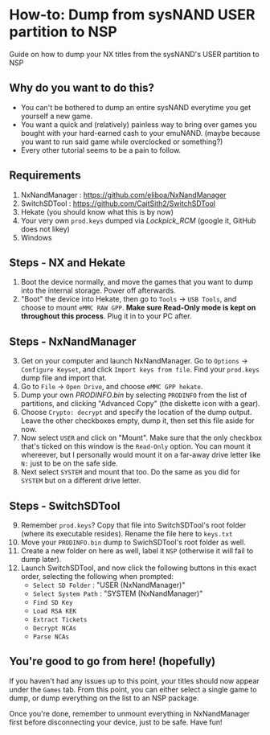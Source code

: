 # How-to: Dump from sysNAND USER partition to NSP
Guide on how to dump your NX titles from the sysNAND's USER partition to NSP

## Why do you want to do this?
- You can't be bothered to dump an entire sysNAND everytime you get yourself a new game.
- You want a quick and (relatively) painless way to bring over games you bought with your hard-earned cash to your emuNAND. (maybe because you want to run said game while overclocked or something?)
- Every other tutorial seems to be a pain to follow.

## Requirements
1. NxNandManager : https://github.com/eliboa/NxNandManager
2. SwitchSDTool : https://github.com/CaitSith2/SwitchSDTool
3. Hekate (you should know what this is by now)
4. Your very own `prod.keys` dumped via *Lockpick_RCM* (google it, GitHub does not likey)
5. Windows

## Steps - NX and Hekate
1. Boot the device normally, and move the games that you want to dump into the internal storage. Power off afterwards.
2. "Boot" the device into Hekate, then go to `Tools` -> `USB Tools`, and choose to mount `eMMC RAW GPP`. **Make sure Read-Only mode is kept on throughout this process**. Plug it in to your PC after.

## Steps - NxNandManager
3. Get on your computer and launch NxNandManager. Go to `Options` -> `Configure Keyset`, and click `Import keys from file`. Find your `prod.keys` dump file and import that.
4. Go to `File` -> `Open Drive`, and choose `eMMC GPP hekate`.
5. Dump your own *PRODINFO.bin* by selecting `PRODINFO` from the list of partitions, and clicking "Advanced Copy" (the diskette icon with a gear).
6. Choose `Crypto: decrypt` and specify the location of the dump output. Leave the other checkboxes empty, dump it, then set this file aside for now.
7. Now select `USER` and click on "Mount". Make sure that the only checkbox that's ticked on this window is the `Read-Only` option. You can mount it whereever, but I personally would mount it on a far-away drive letter like `N:` just to be on the safe side.
8. Next select `SYSTEM` and mount that too. Do the same as you did for `SYSTEM` but on a different drive letter.

## Steps - SwitchSDTool
9. Remember `prod.keys`? Copy that file into SwitchSDTool's root folder (where its executable resides). Rename the file here to `keys.txt`
10. Move your `PRODINFO.bin` dump to SwichSDTool's root folder as well.
11. Create a new folder on here as well, label it `NSP` (otherwise it will fail to dump later).
12. Launch SwitchSDTool, and now click the following buttons in this exact order, selecting the following when prompted:
    - `Select SD Folder` : "USER (NxNandManager)"
    - `Select System Path` : "SYSTEM (NxNandManager)"
    - `Find SD Key`
    - `Load RSA KEK`
    - `Extract Tickets`
    - `Decrypt NCAs`
    - `Parse NCAs`

## You're good to go from here! (hopefully)
If you haven't had any issues up to this point, your titles should now appear under the `Games` tab. From this point, you can either select a single game to dump, or dump everything on the list to an NSP package.

Once you're done, remember to unmount everything in NxNandManager first before disconnecting your device, just to be safe. Have fun!
